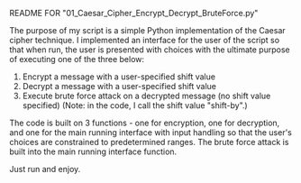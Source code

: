 README FOR "01_Caesar_Cipher_Encrypt_Decrypt_BruteForce.py"

The purpose of my script is a simple Python implementation of the Caesar cipher technique. I implemented an interface for the user of the script so that when run, the user is presented with choices with the ultimate purpose of executing one of the three below:
1. Encrypt a message with a user-specified shift value
2. Decrypt a message with a user-specified shift value
3. Execute brute force attack on a decrypted message (no shift value specified)
(Note: in the code, I call the shift value "shift-by".)

The code is built on 3 functions - one for encryption, one for decryption, and one for the main running interface with input handling so that the user's choices are constrained to predetermined ranges. The brute force attack is built into the main running interface function.

Just run and enjoy.